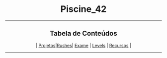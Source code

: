 <a name="readme-top"></a>
<div align="center">

# Piscine_42

___
## Tabela de Conteúdos

<!-- mtoc-start -->


| [Projetos](https://github.com/rickymercury/Piscine_42/tree/master/Projetos)|[Rushes](https://github.com/rickymercury/Piscine_42/tree/master/Projetos/Rushes)| [Exame](https://github.com/rickymercury/Piscine_42/tree/master/Exame) | [Levels](https://github.com/rickymercury/Piscine_42/tree/master/Exame/Levels) | [Recursos](https://github.com/rickymercury/Piscine_42/tree/master/Recursos) |


<!-- mtoc-end -->
___

</div>
